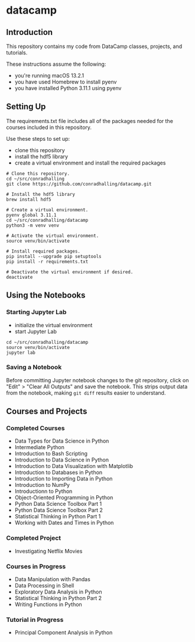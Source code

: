 # datacamp

## Introduction

This repository contains my code from DataCamp classes, projects, and
tutorials.

These instructions assume the following:

- you're running macOS 13.2.1
- you have used Homebrew to install pyenv
- you have installed Python 3.11.1 using pyenv

## Setting Up

The requirements.txt file includes all of the packages needed for the
courses included in this repository.

Use these steps to set up:

- clone this repository
- install the hdf5 library
- create a virtual environment and install the required packages

```shell
# Clone this repository.
cd ~/src/conradhalling
git clone https://github.com/conradhalling/datacamp.git

# Install the hdf5 library
brew install hdf5

# Create a virtual environment.
pyenv global 3.11.1
cd ~/src/conradhalling/datacamp
python3 -m venv venv

# Activate the virtual environment.
source venv/bin/activate

# Install required packages.
pip install --upgrade pip setuptools
pip install -r requirements.txt

# Deactivate the virtual environment if desired.
deactivate
```

## Using the Notebooks

### Starting Jupyter Lab

- initialize the virtual environment
- start Jupyter Lab

```shell
cd ~/src/conradhalling/datacamp
source venv/bin/activate
jupyter lab
```

### Saving a Notebook

Before committing Jupyter notebook changes to the git repository, click on
"Edit" > "Clear All Outputs" and save the notebook. This strips output data
from the notebook, making `git diff` results easier to understand.

## Courses and Projects

### Completed Courses

- Data Types for Data Science in Python
- Intermediate Python
- Introduction to Bash Scripting
- Introduction to Data Science in Python
- Introduction to Data Visualization with Matplotlib
- Introduction to Databases in Python
- Introduction to Importing Data in Python
- Introduction to NumPy
- Introductionn to Python
- Object-Oriented Programming in Python
- Python Data Science Toolbox Part 1
- Python Data Science Toolbox Part 2
- Statistical Thinking in Python Part 1
- Working with Dates and Times in Python

### Completed Project

- Investigating Netflix Movies

### Courses in Progress

- Data Manipulation with Pandas
- Data Processing in Shell
- Exploratory Data Analysis in Python
- Statistical Thinking in Python Part 2
- Writing Functions in Python

### Tutorial in Progress

- Principal Component Analysis in Python
